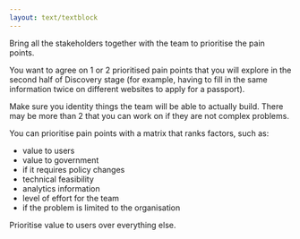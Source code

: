 ```yaml
---
layout: text/textblock
---
```


Bring all the stakeholders together with the team to prioritise the pain points.

You want to agree on 1 or 2 prioritised pain points that you will explore in the second half of Discovery stage (for example, having to fill in the same information twice on different websites to apply for a passport).

Make sure you identity things the team will be able to actually build. There may be more than 2 that you can work on if they are not complex problems.

You can prioritise pain points with a matrix that ranks factors, such as:
- value to users
- value to government
- if it requires policy changes
- technical feasibility
- analytics information
- level of effort for the team
- if the problem is limited to the organisation

Prioritise value to users over everything else.
